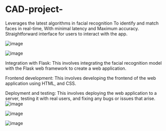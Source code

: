 # CAD-project-


Leverages the latest algorithms in facial recognition 
To identify and match faces in real-time,
 With minimal latency and 
Maximum accuracy.
 Straightforward interface for users to interact with the app.
 
 ![image](https://user-images.githubusercontent.com/90196779/233591370-849c34b6-e50f-4959-b830-bbd7a73d62bc.png)
 
 
 ![image](https://user-images.githubusercontent.com/90196779/233591659-95bec023-6a08-42b5-a748-6e90ebb08d9d.png)


 
 
 
 
 
 
 
 Integration with Flask: This involves integrating the facial recognition model with the Flask web framework to create a web application.

Frontend development: This involves developing the frontend of the web application using HTML, and CSS.

Deployment and testing: This involves deploying the web application to a   server, testing it with real users, and fixing any bugs or issues that arise.
![image](https://user-images.githubusercontent.com/90196779/233589457-919bf6ff-0bb0-43e2-a810-e5dc6cca2d4d.png)

![image](https://user-images.githubusercontent.com/90196779/233589137-75644b20-df2b-43bc-bf0f-892a960feda7.png)

![image](https://user-images.githubusercontent.com/90196779/233589251-510cb65a-8bca-411f-ba78-3c1b5245571c.png)
